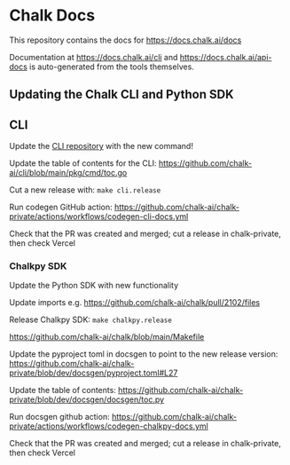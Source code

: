 # Chalk Docs

This repository contains the docs for https://docs.chalk.ai/docs

Documentation at https://docs.chalk.ai/cli and https://docs.chalk.ai/api-docs
is auto-generated from the tools themselves.

## Updating the Chalk CLI and Python SDK

## CLI

Update the [CLI repository](https://github.com/chalk-ai/cli/tree/main) with the new command!

Update the table of contents for the CLI: https://github.com/chalk-ai/cli/blob/main/pkg/cmd/toc.go

Cut a new release with: `make cli.release`

Run codegen GitHub action: https://github.com/chalk-ai/chalk-private/actions/workflows/codegen-cli-docs.yml

Check that the PR was created and merged; cut a release in chalk-private, then check Vercel

### Chalkpy SDK

Update the Python SDK with new functionality

Update imports e.g. https://github.com/chalk-ai/chalk/pull/2102/files

Release Chalkpy SDK: `make chalkpy.release`

https://github.com/chalk-ai/chalk/blob/main/Makefile

Update the pyproject toml in docsgen to point to the new release version: https://github.com/chalk-ai/chalk-private/blob/dev/docsgen/pyproject.toml#L27

Update the table of contents: https://github.com/chalk-ai/chalk-private/blob/dev/docsgen/docsgen/toc.py

Run docsgen github action: https://github.com/chalk-ai/chalk-private/actions/workflows/codegen-chalkpy-docs.yml

Check that the PR was created and merged; cut a release in chalk-private, then check Vercel

